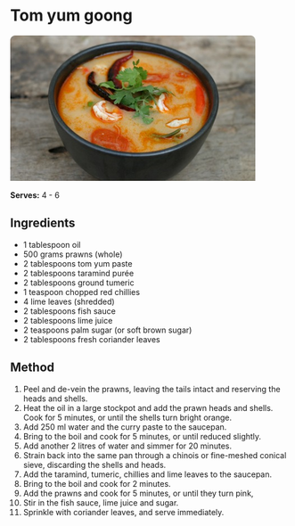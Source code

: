# Tom yum goong

![Tom yum goong](resources/tom-yum-goong.jpg)

**Serves:** 4 - 6

## Ingredients
- 1 tablespoon oil
- 500 grams prawns (whole)
- 2 tablespoons tom yum paste
- 2 tablespoons taramind purée
- 2 tablespoons ground tumeric
- 1 teaspoon chopped red chillies
- 4 lime leaves (shredded)
- 2 tablespoons fish sauce
- 2 tablespoons lime juice
- 2 teaspoons palm sugar (or soft brown sugar)
- 2 tablespoons fresh coriander leaves

## Method
1. Peel and de-vein the prawns, leaving the tails intact and reserving the heads and shells.
1. Heat the oil in a large stockpot and add the prawn heads and shells. Cook for 5 minutes, or until the shells turn bright orange.
1. Add 250 ml water and the curry paste to the saucepan.
1. Bring to the boil and cook for 5 minutes, or until reduced slightly.
1. Add another 2 litres of water and simmer for 20 minutes.
1. Strain back into the same pan through a chinois or fine-meshed conical sieve, discarding the shells and heads.
1. Add the taramind, tumeric, chillies and lime leaves to the saucepan.
1. Bring to the boil and cook for 2 minutes.
1. Add the prawns and cook for 5 minutes, or until they turn pink,
1. Stir in the fish sauce, lime juice and sugar.
1. Sprinkle with coriander leaves, and serve immediately.